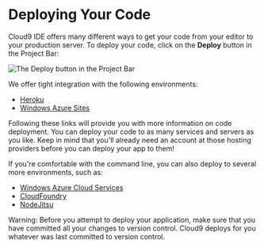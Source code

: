 # Deploying Your Code

Cloud9 IDE offers many different ways to get your code from your editor to your production server. To deploy your code, click on the **Deploy** button in the Project Bar:

![The Deploy button in the Project Bar](./images/deployButton.png)

We offer tight integration with the following environments:

* [Heroku](deploying_to_heroku.html)
* [Windows Azure Sites](deploying_to_windows_azure_sites.html)

Following these links will provide you with more information on code deployment. You can deploy your code to as many services and servers as you like. Keep in mind that you'll already need an account at those hosting providers before you can deploy your app to them!

If you're comfortable with the command line, you can also deploy to several more environments, such as:

* [Windows Azure Cloud Services](./deploying_via_cli.html#windows-azure-cloud-services)
* [CloudFoundry](./deploying_via_cli.html#cloudfoundry)
* [NodeJitsu](./deploying_via_cli.html#nodejitsu)

Warning: Before you attempt to deploy your application, make sure that you have committed all your changes to version control. Cloud9 deploys for you whatever was last committed to version control.